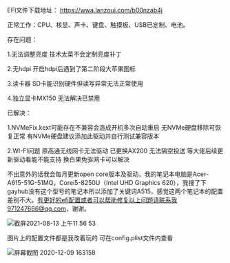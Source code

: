 
EFI文件下载地址： https://wwa.lanzoui.com/b00nzab4j 

正常工作：CPU、核显、声卡、键盘、触摸板、USB已定制、电池。

存在问题：

1.无法调整亮度 技术太菜不会定制亮度补丁

2.无hdpi 开启hdpi后遇到了第二阶段大苹果图标

3.读卡器 SD卡能识别硬件但读写异常无法正常使用

4.独立显卡MX150 无法解决已禁用

已解决：

1.NVMeFix.kext可能存在不兼容会造成开机多次自动重启 无NVMe硬盘移除可恢复正常 有NVMe硬盘建议添加此驱动并自行测试兼容版本

2.WI-FI问题 原高通无线网卡无法驱动 已更换AX200 无法隔空投送 等大佬后续更新驱动看能不能支持 换白果免驱网卡可以解决

不出意外的话我会每月更新open core版本及驱动，我的笔记本电脑是Acer-A615-51G-51MQ，Corei5-8250U（Intel UHD Graphics 620），我搜了下gayhub没有这个型号的笔记本所以添加了关键词A515，感觉这两个笔记本的配置差别不大。有更好的efi配置或者可以帮助修复以上问题请联系我971247666@qq.com，谢谢。

![截屏2021-08-13 上午11 56 53](https://user-images.githubusercontent.com/67421836/129302893-6cb3954e-9356-4dc9-80e0-000f0ea93af2.png)

图片上的配置文件都是我改着玩的 可在config.plist文件内查看

![屏幕截图 2020-12-09 163158](https://user-images.githubusercontent.com/67421836/129293568-424256ba-1b45-428f-8a57-f515ef3cb905.png)
